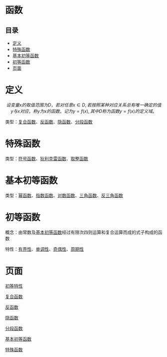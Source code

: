 # 函数

## 目录

-   [定义](#定义)
-   [特殊函数](#特殊函数)
-   [基本初等函数](#基本初等函数)
-   [初等函数](#初等函数)
-   [页面](#页面)

# 定义

$$
设变量x的取值范围为D，若对任意x\in D ,若按照某种对应关系总有唯一确定的值y与x对应，称y为x的函数，记为y=f(x),其中D称为函数y=f(x)的定义域。
$$

类型：[复合函数](复合函数/复合函数.md "复合函数")、[反函数](反函数/反函数.md "反函数")、[隐函数](隐函数/隐函数.md "隐函数")、[分段函数](分段函数/分段函数.md "分段函数")

# 特殊函数

类型：[符号函数](特殊函数/符号函数/符号函数.md "符号函数")、[狄利克雷函数](特殊函数/狄利克雷函数/狄利克雷函数.md "狄利克雷函数")、[取整函数](特殊函数/取整函数/取整函数.md "取整函数")

# 基本初等函数

类型：[幂函数](基本初等函数/幂函数/幂函数.md "幂函数")、[指数函数](基本初等函数/指数函数/指数函数.md "指数函数")、[对数函数](基本初等函数/对数函数/对数函数.md "对数函数")、[三角函数](../../基础/三角函数/三角函数.md "三角函数")、[反三角函数](https://www.wolai.com/9stSwvxmAAYVAixRhkFUnJ#4xXmJ8E8tDdZV9L45chWru "反三角函数")

# 初等函数

概念：由常数及[基本初等函数](基本初等函数/基本初等函数.md "基本初等函数")经过有限次四则运算和复合运算而成的式子构成的函数

特性：[有界性](https://www.wolai.com/3Dd7uDca1acZXVuR7gFjvf "有界性")、[单调性](https://www.wolai.com/6nkxN6SqPcuZssCwXTiseg "单调性")、[奇偶性](https://www.wolai.com/amLrDyTUAmai4eekoHS48h "奇偶性")、[周期性](https://www.wolai.com/aPBibMb8rU5LEL6s7zyjy1 "周期性")

# 页面

[初等特性](初等特性/初等特性.md "初等特性")

[复合函数](复合函数/复合函数.md "复合函数")

[反函数](反函数/反函数.md "反函数")

[隐函数](隐函数/隐函数.md "隐函数")

[分段函数](分段函数/分段函数.md "分段函数")

[基本初等函数](基本初等函数/基本初等函数.md "基本初等函数")

[特殊函数](特殊函数/特殊函数.md "特殊函数")
